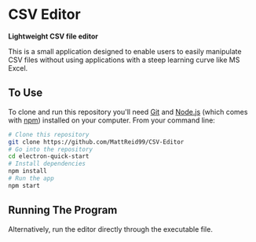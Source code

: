 # CSV Editor

**Lightweight CSV file editor**

This is a small application designed to enable users to easily manipulate CSV files without using applications with a steep learning curve like MS Excel.


## To Use

To clone and run this repository you'll need [Git](https://git-scm.com) and [Node.js](https://nodejs.org/en/download/) (which comes with [npm](http://npmjs.com)) installed on your computer. From your command line:

```bash
# Clone this repository
git clone https://github.com/MattReid99/CSV-Editor
# Go into the repository
cd electron-quick-start
# Install dependencies
npm install
# Run the app
npm start
```

## Running The Program

Alternatively, run the editor directly through the executable file.
